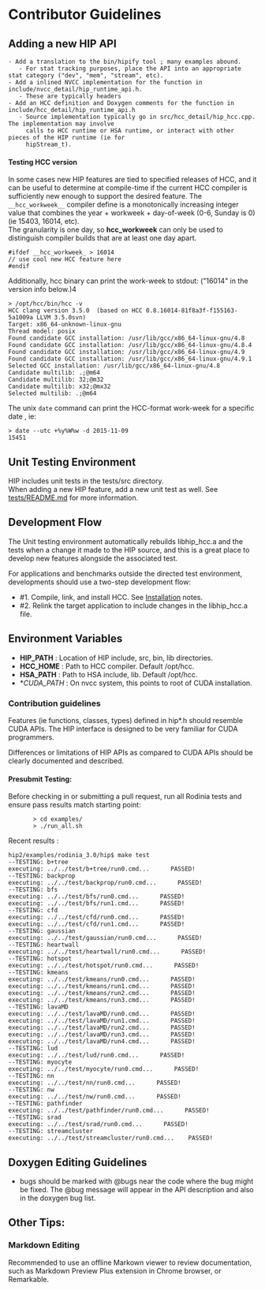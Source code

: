 # Contributor Guidelines 


## Adding a new HIP API

    - Add a translation to the bin/hipify tool ; many examples abound.
       - For stat tracking purposes, place the API into an appropriate stat category ("dev", "mem", "stream", etc).
    - Add a inlined NVCC implementation for the function in include/nvcc_detail/hip_runtime_api.h.
       - These are typically headers 
    - Add an HCC definition and Doxygen comments for the function in include/hcc_detail/hip_runtime_api.h
       - Source implementation typically go in src/hcc_detail/hip_hcc.cpp. The implementation may involve 
         calls to HCC runtime or HSA runtime, or interact with other pieces of the HIP runtime (ie for 
         hipStream_t).

#### Testing HCC version
In some cases new HIP features are tied to specified releases of HCC, and it can be useful to determine at compile-time
if the current HCC compiler is sufficiently new enough to support the desired feature.  The `__hcc_workweek__` compiler
define is a monotonically increasing integer value that combines the year + workweek + day-of-week (0-6, Sunday is 0) 
(ie 15403, 16014, etc).   
The granularity is one day, so __hcc_workweek__  can only be used to distinguish compiler builds that are at least one day apart.

```
#ifdef __hcc_workweek_ > 16014
// use cool new HCC feature here
#endif
```

Additionally, hcc binary can print the work-week to stdout: ("16014" in the version info below.)4
```
> /opt/hcc/bin/hcc -v
HCC clang version 3.5.0  (based on HCC 0.8.16014-81f8a3f-f155163-5a1009a LLVM 3.5.0svn)
Target: x86_64-unknown-linux-gnu
Thread model: posix
Found candidate GCC installation: /usr/lib/gcc/x86_64-linux-gnu/4.8
Found candidate GCC installation: /usr/lib/gcc/x86_64-linux-gnu/4.8.4
Found candidate GCC installation: /usr/lib/gcc/x86_64-linux-gnu/4.9
Found candidate GCC installation: /usr/lib/gcc/x86_64-linux-gnu/4.9.1
Selected GCC installation: /usr/lib/gcc/x86_64-linux-gnu/4.8
Candidate multilib: .;@m64
Candidate multilib: 32;@m32
Candidate multilib: x32;@mx32
Selected multilib: .;@m64
```

The unix `date` command can print the HCC-format work-week for a specific date , ie:
```
> date --utc +%y%W%w -d 2015-11-09  
15451
```

## Unit Testing Environment

HIP includes unit tests in the tests/src directory.  
When adding a new HIP feature, add a new unit test as well.
See [tests/README.md](README.md) for more information.

## Development Flow
The Unit testing environment automatically rebuilds libhip_hcc.a and the tests when a change it made to the HIP source, and this 
is a great place to develop new features alongside the associated test.  

For applications and benchmarks outside the directed test environment, developments should use a two-step development flow:
- #1. Compile, link, and install HCC.  See [Installation](README.md#Installation) notes.
- #2. Relink the target application to include changes in the libhip_hcc.a file.

## Environment Variables
- **HIP_PATH** : Location of HIP include, src, bin, lib directories.  
- **HCC_HOME** : Path to HCC compiler.  Default /opt/hcc.
- **HSA_PATH** : Path to HSA include, lib.  Default /opt/hcc.
- **CUDA_PATH* : On nvcc system, this points to root of CUDA installation.

### Contribution guidelines ###

Features (ie functions, classes, types) defined in hip*.h should resemble CUDA APIs.
The HIP interface is designed to be very familiar for CUDA programmers.

Differences or limitations of HIP APIs as compared to CUDA APIs should be clearly documented and described. 


#### Presubmit Testing:
Before checking in or submitting a pull request, run all Rodinia tests and ensure pass results match starting point:

```shell
       > cd examples/
       > ./run_all.sh
```

Recent results :

```
hip2/examples/rodinia_3.0/hip$ make test
--TESTING: b+tree
executing: ../../test/b+tree/run0.cmd...      PASSED!
--TESTING: backprop
executing: ../../test/backprop/run0.cmd...      PASSED!
--TESTING: bfs
executing: ../../test/bfs/run0.cmd...      PASSED!
executing: ../../test/bfs/run1.cmd...      PASSED!
--TESTING: cfd
executing: ../../test/cfd/run0.cmd...      PASSED!
executing: ../../test/cfd/run1.cmd...      PASSED!
--TESTING: gaussian
executing: ../../test/gaussian/run0.cmd...      PASSED!
--TESTING: heartwall
executing: ../../test/heartwall/run0.cmd...      PASSED!
--TESTING: hotspot
executing: ../../test/hotspot/run0.cmd...      PASSED!
--TESTING: kmeans
executing: ../../test/kmeans/run0.cmd...      PASSED!
executing: ../../test/kmeans/run1.cmd...      PASSED!
executing: ../../test/kmeans/run2.cmd...      PASSED!
executing: ../../test/kmeans/run3.cmd...      PASSED!
--TESTING: lavaMD
executing: ../../test/lavaMD/run0.cmd...      PASSED!
executing: ../../test/lavaMD/run1.cmd...      PASSED!
executing: ../../test/lavaMD/run2.cmd...      PASSED!
executing: ../../test/lavaMD/run3.cmd...      PASSED!
executing: ../../test/lavaMD/run4.cmd...      PASSED!
--TESTING: lud
executing: ../../test/lud/run0.cmd...      PASSED!
--TESTING: myocyte
executing: ../../test/myocyte/run0.cmd...      PASSED!
--TESTING: nn
executing: ../../test/nn/run0.cmd...      PASSED!
--TESTING: nw
executing: ../../test/nw/run0.cmd...      PASSED!
--TESTING: pathfinder
executing: ../../test/pathfinder/run0.cmd...      PASSED!
--TESTING: srad
executing: ../../test/srad/run0.cmd...      PASSED!
--TESTING: streamcluster
executing: ../../test/streamcluster/run0.cmd...    PASSED!
```

## Doxygen Editing Guidelines

- bugs should be marked with @bugs near the code where the bug might be fixed.  The @bug message will appear in the API description and also in the
doxygen bug list.

##  Other Tips:
### Markdown Editing
Recommended to use an offline Markown viewer to review documentation, such as Markdown Preview Plus extension in Chrome browser, or Remarkable.
